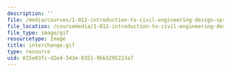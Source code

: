 ```yaml
---
description: ''
file: /media/courses/1-012-introduction-to-civil-engineering-design-spring-2002/015e03fcd2e4343e03519bb3295223a7_interchange.gif
file_location: /coursemedia/1-012-introduction-to-civil-engineering-design-spring-2002/015e03fcd2e4343e03519bb3295223a7_interchange.gif
file_type: image/gif
resourcetype: Image
title: interchange.gif
type: resource
uid: 015e03fc-d2e4-343e-0351-9bb3295223a7
---
```

